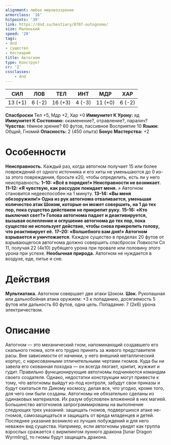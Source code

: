 ```yaml
---
alignment: любое мировоззрение
armorclass: '16'
hitpoints: '39'
link: https://dnd.su/bestiary/8707-autognome/
size: Маленький
speed: '20'
tags:
- dnd
- существо
- бестиарий
title: Автогном
type: Конструкт
cr: '2'
cssclasses:
    - dnd
---
```



| СИЛ | ЛОВ | ТЕЛ | ИНТ | МДР | ХАР |
|---|---|---|---|---|---|
| 13 (+1) | 6 (-2) | 16 (+3) | 4 (-3) | 11 (+0) | 6 (-2) |
**Спасброски** Тел +5, Мдр +2, Хар +0
**Иммунитет К Урону:** яд
**Иммунитет К Состоянию:** окаменение?, отравление?, паралич?
**Чувства:** тёмное зрение? 60 футов, пассивное Восприятие 10
**Языки:** Общий, Гномий
**Опасность:** 2 (450 опыта)
**Бонус Мастерства:** +2


# Особенности
**Неисправность.** Каждый раз, когда автогном получает 15 или более повреждений от одного источника и его хиты не уменьшаются до 0 из-за этого повреждения, бросьте к20, чтобы определить, есть ли у него неисправность:
**1–10: «Всё в порядке!» Неисправности не возникает.** 
**11–12: «Я чувствую, как рассудок  покидает меня.** » Автогном становится недееспособен на 1 минуту.
**13–14: «Вы меня обезоружили!» Одна из рук автогнома отваливается, уменьшая количество атак Шоком, которые он может совершить, на 1 до тех пор, пока существо действием не прикрепит руку.** 
**15–16: «Кто выключил свет?» Голова автогнома падает и деактивируется, вызывая ослепление и оглушение автогнома до тех пор, пока существо не использует действие, чтобы снова прикрепить голову, что реактивирует её.** 
**17–20: «Волшебного вам дня!» Автогном взрывается и уничтожается.** Каждое существо в пределах 20 футов от взрывающегося автогнома должно совершить спасбросок Ловкости Сл 11, получая 22 (4к10) рубящего урона при провале или половину этого урона при успехе.
**Необычная природа.** Автогном не нуждается в воздухе, еде, питье и сне.


# Действия
**Мультиатака.** Автогном совершает две атаки Шоком.
**Шок.** Рукопашная или дальнобойная атака оружием: +3 к попаданию, досягаемость 5 футов или дальность 60 футов, одна цель. Попадание: 7 (2к6) урона электричеством.


# Описание
Автогном — это механический гном, напоминающий создавшего его скального гнома, хотя его трудно принять за живого представителя расы. Вне зависимости от начинки, у него внешний металлический корпус, с нарисованными отличительными чертами гномов. Куда бы ни завела его скованная походка — он всегда лязгает, хрипит, жужжит и гудит.  Правильно функционирующие автогномы подчиняются командам своего создателя. Однако, недостатки конструкции могут привести к тому, что автогномы выйдут из-под контроля, забудут свои приказы и будут скитаться по Дикому космосу, делая все, что угодно, кроме того, для чего они были созданы. Автогномы не обязательно сделаны из одинаковых материалов. Их разум обусловлен вложенной в них магией. Большинство автогномов запрограммированы на выполнение следующих трех указаний: защищать гномов, подвергшихся атаке не-гномов, самозащищаться и защищать от вреда младенцев и детей. Последнее указание возникло из лучших побуждений и для него неважен вид существа. Например, если автогномы увидят как группа взрослых сражается с вирмлингом лунного дракона [lunar Dragon Wyrmling], то гномы будут защищать дракона.